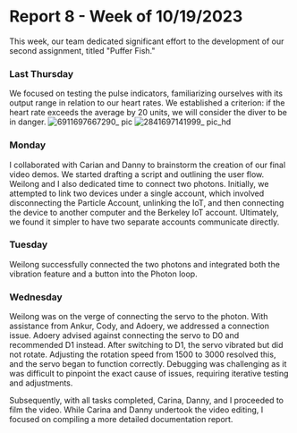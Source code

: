 # Report 8 - Week of 10/19/2023 #

This week, our team dedicated significant effort to the development of our second assignment, titled "Puffer Fish."

### Last Thursday
We focused on testing the pulse indicators, familiarizing ourselves with its output range in relation to our heart rates. We established a criterion: if the heart rate exceeds the average by 20 units, we will consider the diver to be in danger. 
![6911697667290_ pic](https://github.com/Berkeley-MDes/tdf-fa23-yanishi1221/assets/75469188/a2c30368-a563-4e23-b5ca-d60ec019d40b)
![2841697141999_ pic_hd](https://github.com/Berkeley-MDes/tdf-fa23-yanishi1221/assets/75469188/1c95b472-b1bd-4026-b821-0e100b91834c)

### Monday
I collaborated with Carian and Danny to brainstorm the creation of our final video demos. We started drafting a script and outlining the user flow. Weilong and I also dedicated time to connect two photons. Initially, we attempted to link two devices under a single account, which involved disconnecting the Particle Account, unlinking the IoT, and then connecting the device to another computer and the Berkeley IoT account. Ultimately, we found it simpler to have two separate accounts communicate directly.

### Tuesday
Weilong successfully connected the two photons and integrated both the vibration feature and a button into the Photon loop.

### Wednesday 
Weilong was on the verge of connecting the servo to the photon. With assistance from Ankur, Cody, and Adoery, we addressed a connection issue. Adoery advised against connecting the servo to D0 and recommended D1 instead. After switching to D1, the servo vibrated but did not rotate. Adjusting the rotation speed from 1500 to 3000 resolved this, and the servo began to function correctly. Debugging was challenging as it was difficult to pinpoint the exact cause of issues, requiring iterative testing and adjustments.

Subsequently, with all tasks completed, Carina, Danny, and I proceeded to film the video. While Carina and Danny undertook the video editing, I focused on compiling a more detailed documentation report.
